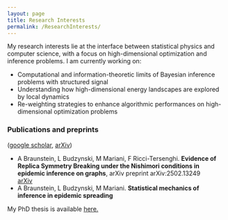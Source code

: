 ```yaml
---
layout: page
title: Research Interests
permalink: /ResearchInterests/
---
```


My research interests lie at the interface between statistical physics and computer science, with a focus on high-dimensional optimization and inference problems. 
I am currently working on:
- Computational and information-theoretic limits of Bayesian inference problems with structured signal
- Understanding how high-dimensional energy landscapes are explored by local dynamics
- Re-weighting strategies to enhance algorithmic performances on high-dimensional optimization problems 

### Publications and preprints
([google scholar](https://scholar.google.fr/citations?user=QQtOq2EAAAAJ&hl=fr), [arXiv](https://arxiv.org/search/cond-mat?searchtype=author&query=Budzynski,+L))

* A Braunstein, L Budzynski, M Mariani, F Ricci-Tersenghi. **Evidence of Replica Symmetry Breaking under the Nishimori conditions in epidemic inference on graphs**, arXiv preprint arXiv:2502.13249\
[arXiv](https://arxiv.org/abs/2502.13249)
* A Braunstein, L Budzynski, M Mariani. **Statistical mechanics of inference in epidemic spreading**

My PhD thesis is available <a href="https://louisebudzynski.github.io/docs/PhDThesis.pdf" target="_blank">here.</a>
